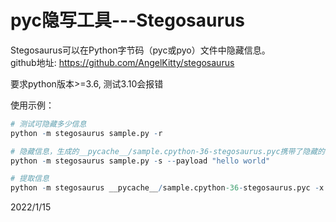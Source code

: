 # pyc隐写工具---Stegosaurus

Stegosaurus可以在Python字节码（pyc或pyo）文件中隐藏信息。  
github地址: https://github.com/AngelKitty/stegosaurus  

要求python版本>=3.6, 测试3.10会报错  

使用示例：  
```r
# 测试可隐藏多少信息
python -m stegosaurus sample.py -r

# 隐藏信息，生成的__pycache__/sample.cpython-36-stegosaurus.pyc携带了隐藏的信息
python -m stegosaurus sample.py -s --payload "hello world"

# 提取信息
python -m stegosaurus __pycache__/sample.cpython-36-stegosaurus.pyc -x
```


2022/1/15  
